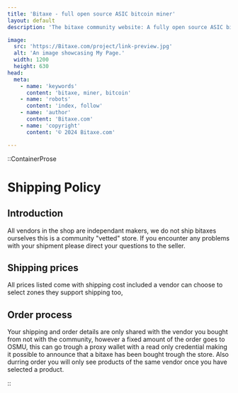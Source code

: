 ```yaml
---
title: 'Bitaxe - full open source ASIC bitcoin miner'
layout: default
description: 'The bitaxe community website: A fully open source ASIC bitcoin miner'

image:
  src: 'https://Bitaxe.com/project/link-preview.jpg'
  alt: 'An image showcasing My Page.'
  width: 1200
  height: 630
head:
  meta:
    - name: 'keywords'
      content: 'bitaxe, miner, bitcoin'
    - name: 'robots'
      content: 'index, follow'
    - name: 'author'
      content: 'Bitaxe.com'
    - name: 'copyright'
      content: '© 2024 Bitaxe.com'

---
```



::ContainerProse

# Shipping Policy

## Introduction

All vendors in the shop are independant makers, we do not ship bitaxes ourselves this is a community "vetted" store. If you encounter any problems with your shipment please direct your questions to the seller.

## Shipping prices

All prices listed come with shipping cost included a vendor can choose to select zones they support shipping too, 

## Order process
Your shipping and order details are only shared with the vendor you bought from not with the community, however a fixed amount of the order goes to OSMU, this can go trough a proxy wallet with a read only credential making it possible to announce that a bitaxe has been bought trough the store. Also durring order you will only see products of the same vendor once you have selected a product. 



::